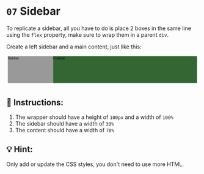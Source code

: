 # `07` Sidebar

To replicate a sidebar, all you have to do is place 2 boxes in the same line using the `flex` property, make sure to wrap them in a parent `div`.

Create a left sidebar and a main content, just like this:

![Sidebar](../../.learn/assets/69N2q6G.png?raw=true)

## 📝 Instructions:
1. The wrapper should have a height of `100px` and a width of `100%`
2. The sidebar should have a width of `30%`
3. The content should have a width of `70%`

## 💡 Hint:

Only add or update the CSS styles, you don't need to use more HTML.